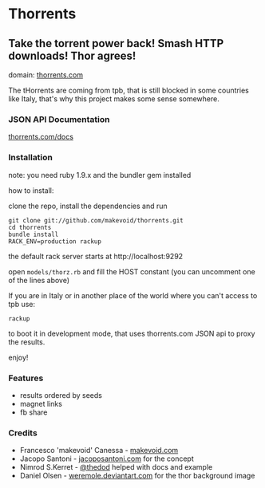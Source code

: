 # Thorrents
## Take the torrent power back! Smash HTTP downloads! Thor agrees!



domain:
[thorrents.com](http://thorrents.com)

The tHorrents are coming from tpb, that is still blocked in some countries like Italy, that's why this project makes some sense somewhere.

### JSON API Documentation

[thorrents.com/docs](http://thorrents.com/docs)

### Installation

note: you need ruby 1.9.x and the bundler gem installed

how to install:

clone the repo, install the dependencies and run

    git clone git://github.com/makevoid/thorrents.git
    cd thorrents
    bundle install
    RACK_ENV=production rackup

the default rack server starts at http://localhost:9292

open `models/thorz.rb` and fill the HOST constant (you can uncomment one of the lines above)

If you are in Italy or in another place of the world where you can't access to tpb use:

    rackup

to boot it in development mode, that uses thorrents.com JSON api to proxy the results.

enjoy!


### Features

- results ordered by seeds
- magnet links
- fb share


### Credits

- Francesco 'makevoid' Canessa - [makevoid.com](http://makevoid.com)
- Jacopo Santoni - [jacoposantoni.com](http://jacoposantoni.com) for the concept
- Nimrod S.Kerret - [@thedod](https://github.com/thedod) helped with docs and example
- Daniel Olsen - [weremole.deviantart.com](http://weremole.deviantart.com/) for the thor background image